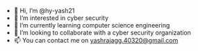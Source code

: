 - 👋 Hi, I’m @hy-yash21
- 👀 I’m interested in cyber security
- 🌱 I’m currently learning computer science engineering
- 💞️ I’m looking to collaborate with a cyber security organization
- 📫 You can contact me on yashrajagg.40320@gmail.com

<!---
hy-yash21/hy-yash21 is a ✨ special ✨ repository because its `README.md` (this file) appears on your GitHub profile.
You can click the Preview link to take a look at your changes.
--->
